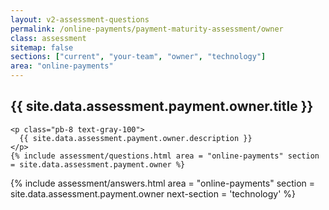 ```yaml
---
layout: v2-assessment-questions
permalink: /online-payments/payment-maturity-assessment/owner
class: assessment
sitemap: false
sections: ["current", "your-team", "owner", "technology"]
area: "online-payments"
---
```


<div class="bg-black">
  <div class="pt-10 px-6 md:px-10 border-b-[1px] border-b-purple-50">
    <h2 class="text-3xl font-semibold pb-2">
      {{ site.data.assessment.payment.owner.title }}
    </h2>

    <p class="pb-8 text-gray-100">
      {{ site.data.assessment.payment.owner.description }}
    </p>
    {% include assessment/questions.html area = "online-payments" section = site.data.assessment.payment.owner %}
  </div>
</div>

<div class="px-6 md:px-10 pb-5">
  {% include assessment/answers.html area = "online-payments" section = site.data.assessment.payment.owner next-section = 'technology' %}
</div>